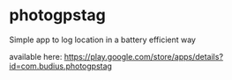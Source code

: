 photogpstag
===========

Simple app to log location in a battery efficient way

available here: https://play.google.com/store/apps/details?id=com.budius.photogpstag

